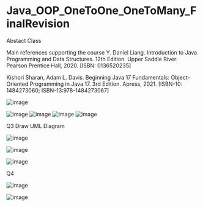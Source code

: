 # Java_OOP_OneToOne_OneToMany_FinalRevision

Abstact Class

Main references supporting the course
Y. Daniel Liang. Introduction to Java Programming and Data Structures. 12th Edition. Upper Saddle River: Pearson Prentice 
Hall, 2020. [ISBN: 0136520235]

Kishori Sharan, Adam L. Davis. Beginning Java 17 Fundamentals: Object-Oriented Programming in Java 17. 3rd Edition. 
Apress, 2021. [ISBN-10: 1484273060; ISBN-13:978-1484273067]


![image](https://user-images.githubusercontent.com/58724748/217118832-34e6de4a-2031-469f-b5ab-ffecc4d3c653.png)

![image](https://user-images.githubusercontent.com/58724748/217120443-701b3ea5-23cc-4a26-bb81-60daaa668599.png)
![image](https://user-images.githubusercontent.com/58724748/217120493-3d7b2f47-99bc-49dc-ae3a-72d8d2125e90.png)
![image](https://user-images.githubusercontent.com/58724748/217121177-c6752752-8c85-4c1b-b98d-cdee768e9012.png)
![image](https://user-images.githubusercontent.com/58724748/217120502-945e69d7-0532-4e79-87ec-abe330183d3a.png)


Q3 Draw UML Diagram

![image](https://user-images.githubusercontent.com/58724748/217116376-12454098-a61b-4f59-aacc-b4cb5ac774ed.png)

![image](https://user-images.githubusercontent.com/58724748/217116383-97a6ef8c-ffa7-4224-bc13-26d6d0659719.png)

![image](https://user-images.githubusercontent.com/58724748/217116440-8f7172d7-c136-49e1-83ab-9b2b9841d97b.png)

Q4

![image](https://user-images.githubusercontent.com/58724748/217113440-31fe12f7-be58-481d-ac8b-37f69e88f477.png)

![image](https://user-images.githubusercontent.com/58724748/217113455-6433486b-8da7-4ef0-ac4f-bd128ea754a3.png)
